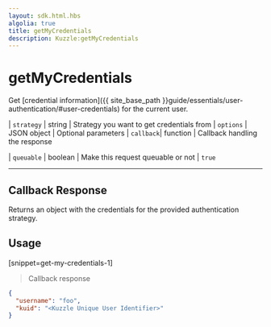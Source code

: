 ```yaml
---
layout: sdk.html.hbs
algolia: true
title: getMyCredentials
description: Kuzzle:getMyCredentials
---
```


  

# getMyCredentials
Get [credential information]({{ site_base_path }}guide/essentials/user-authentication/#user-credentials) for the current user.

| `strategy` | string | Strategy you want to get credentials from
| `options` | JSON object | Optional parameters
| `callback`| function | Callback handling the response

| `queuable` | boolean | Make this request queuable or not  | `true`

---

## Callback Response

Returns an object with the credentials for the provided authentication strategy.

## Usage

[snippet=get-my-credentials-1]
> Callback response

```json
{
  "username": "foo", 
  "kuid": "<Kuzzle Unique User Identifier>"
}
```